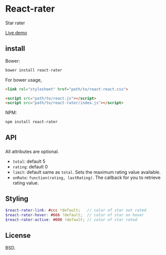 # React-rater

Star rater

[Live demo](https://rawgit.com/ndyag/react-rater/master/example/index.html)

## install

Bower:

```sh
bower install react-rater
```

For bower usage,

```html
<link rel="stylesheet" href="path/to/react-react.css">

<script src="path/to/react.js"></script>
<script src="path/to/react-rater/index.js"></script>
```

NPM:

```
npm install react-rater
```


## API

### <Rater total={} rating={} limit={} onRate={} />

All attributes are optional.

* `total`: default 5
* `rating`: default 0
* `limit`: default same as `total`. Sets the maximum rating value available.
* `onRate`: `function(rating, lastRating)`. The callback for you to retrieve rating value.

## Styling

```scss
$react-rater-link: #ccc !default;   // color of star not rated
$react-rater-hover: #666 !default;  // color of star on hover
$react-rater-active: #000 !default; // color of star rated
```

## License

BSD.
